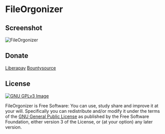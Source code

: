 # FileOrgonizer

## Screenshot
![FileOrgonizer](https://i.imgur.com/DRDlsFC.png)

## Donate
[Liberapay](https://liberapay.com/xmha97/donate)
[Bountysource](https://salt.bountysource.com/checkout/amount?team=xmha97)

## License
[![GNU GPLv3 Image](https://www.gnu.org/graphics/gplv3-127x51.png)](http://www.gnu.org/licenses/gpl-3.0.en.html)  

FileOrgonizer is Free Software: You can use, study share and improve it at your
will. Specifically you can redistribute and/or modify it under the terms of the
[GNU General Public License](https://www.gnu.org/licenses/gpl.html) as
published by the Free Software Foundation, either version 3 of the License, or
(at your option) any later version.  